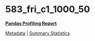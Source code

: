 # 583_fri_c1_1000_50

[**Pandas Profiling Report**](https://epistasislab.github.io/pmlb/profile/583_fri_c1_1000_50.html)

[Metadata](metadata.yaml) | [Summary Statistics](summary_stats.tsv)

